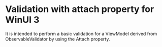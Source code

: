 # Validation with attach property for WinUI 3

It is intended to perform a basic validation for a ViewModel derived from ObservableValidator by using the Attach property.
